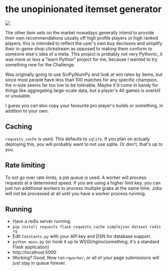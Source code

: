 # the unopinionated itemset generator

![](http://s10.postimg.org/4ut7ll3mx/Demo1.png)

The other item sets on the market nowadays generally intend to provide their own recommendations usually off high profile players or high ranked players; this is intended to reflect the user's own buy decisions and simplify their in-game shop clickstream as opposed to making them conform to someone else's idea of a meta. This project is probably not very Pythonic, it was more or less a "learn Python" project for me, because I wanted to try something new for the Challenge.

Was originally going to use SciPy/NumPy and look at win rates by items, but since most people have less than 100 matches for any specific champion, the n-size seems far too low to be tolerable. Maybe it'd come in handy for things like aggregating large-scale data, but a player's 40 games is overkill or unusable.

I guess you can also copy your favourite pro player's builds or something, in addition to your own. 

## Caching
`requests_cache` is used. This defaults to `sqlite`. If you plan on actually deploying this, you will probably want to not use sqlite.  Or don't, that's up to you.

## Rate limiting
To not go over rate limits, a job queue is used. A worker will process requests at a determined speed. If you are using a higher limit key, you can just run additional workers to process multiple grabs at the same time. Jobs will not be processed at all until you have a worker process running.

## Running
* Have a redis server running.
* `pip install requests flask requests_cache simplejson dataset redis rq`
* Edit `Constants.py` with your API key and DSN for database support.
* `python main.py` (or hook it up to WSGI/nginx/something; it's a standard Flask application)
* http://localhost:5000
* Working? Good. Now run `rqworker`, or all of your page submissions will just stay in queue forever.
